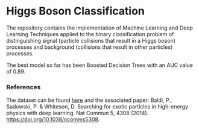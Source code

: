 # Higgs Boson Classification

The repository contains the implementation of Machine Learning and Deep Learning Techniques applied to the binary classification problem of distinguishing signal (particle collisions that result in a Higgs boson) processes and background (collisions that result in other particles) processes.

The best model so far has been Boosted Decision Trees with an AUC value of 0.89.


### References
The dataset can be found [here](http://archive.ics.uci.edu/ml/datasets/HIGGS) and the associated paper: Baldi, P., Sadowski, P. & Whiteson, D. Searching for exotic particles in high-energy physics with deep learning. Nat Commun 5, 4308 (2014). https://doi.org/10.1038/ncomms5308.
